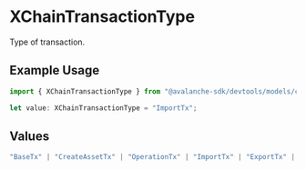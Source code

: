 # XChainTransactionType

Type of transaction.

## Example Usage

```typescript
import { XChainTransactionType } from "@avalanche-sdk/devtools/models/components";

let value: XChainTransactionType = "ImportTx";
```

## Values

```typescript
"BaseTx" | "CreateAssetTx" | "OperationTx" | "ImportTx" | "ExportTx" | "UNKNOWN"
```